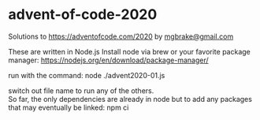 # advent-of-code-2020
Solutions to https://adventofcode.com/2020
by mgbrake@gmail.com

These are written in Node.js
Install node via brew or your favorite package manager:
https://nodejs.org/en/download/package-manager/

run with the command:
node ./advent2020-01.js

switch out file name to run any of the others.  
So far, the only dependencies are already in node
but to add any packages that may eventually be linked:
npm ci